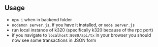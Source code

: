 ## Usage
- `npm i` when in backend folder
- `nodemon server.js`, if you have it installed, or `node server.js`
- run local instance of k320 (specifically k320 because of the rpc port)
- if you navigate to `localhost:8080/api/tx` in your browser you should now see some transactions in JSON form